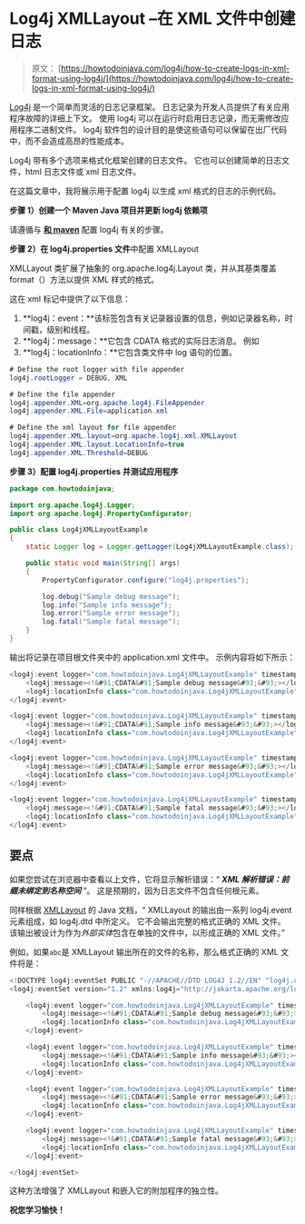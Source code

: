 # Log4j XMLLayout –在 XML 文件中创建日志

> 原文： [https://howtodoinjava.com/log4j/how-to-create-logs-in-xml-format-using-log4j/](https://howtodoinjava.com/log4j/how-to-create-logs-in-xml-format-using-log4j/)

[Log4j](//howtodoinjava.com/category/frameworks/log4j/ "log4j tutorials") 是一个简单而灵活的日志记录框架。 日志记录为开发人员提供了有关应用程序故障的详细上下文。 使用 log4j 可以在运行时启用日志记录，而无需修改应用程序二进制文件。 log4j 软件包的设计目的是使这些语句可以保留在出厂代码中，而不会造成高昂的性能成本。

Log4j 带有多个选项来格式化框架创建的日志文件。 它也可以创建简单的日志文件，html 日志文件或 xml 日志文件。

在这篇文章中，我将展示用于配置 log4j 以生成 xml 格式的日志的示例代码。

**步骤 1）创建一个 Maven Java 项目并更新 log4j 依赖项**

请遵循与 **[和 maven](//howtodoinjava.com/log4j/how-to-configure-log4j-using-maven/ "How to configure log4j using maven")** 配置 log4j 有关的步骤。

**步骤 2）在 log4j.properties 文件**中配置 XMLLayout

XMLLayout 类扩展了抽象的 org.apache.log4j.Layout 类，并从其基类覆盖 format（）方法以提供 XML 样式的格式。

这在 xml 标记中提供了以下信息：

1.  **log4j：event：**该标签包含有关记录器设置的信息，例如记录器名称，时间戳，级别和线程。
2.  **log4j：message：**它包含 CDATA 格式的实际日志消息。 例如
3.  **log4j：locationInfo：**它包含类文件中 log 语句的位置。

```java
# Define the root logger with file appender
log4j.rootLogger = DEBUG, XML

# Define the file appender
log4j.appender.XML=org.apache.log4j.FileAppender
log4j.appender.XML.File=application.xml

# Define the xml layout for file appender
log4j.appender.XML.layout=org.apache.log4j.xml.XMLLayout
log4j.appender.XML.layout.LocationInfo=true
log4j.appender.XML.Threshold=DEBUG

```

**步骤 3）配置 log4j.properties 并测试应用程序**

```java
package com.howtodoinjava;

import org.apache.log4j.Logger;
import org.apache.log4j.PropertyConfigurator;

public class Log4jXMLLayoutExample
{
	static Logger log = Logger.getLogger(Log4jXMLLayoutExample.class);

	public static void main(String[] args)
	{
		PropertyConfigurator.configure("log4j.properties");

		log.debug("Sample debug message");
		log.info("Sample info message");
		log.error("Sample error message");
		log.fatal("Sample fatal message");
	}
}

```

输出将记录在项目根文件夹中的 application.xml 文件中。 示例内容将如下所示：

```java
<log4j:event logger="com.howtodoinjava.Log4jXMLLayoutExample" timestamp="1368417841874" level="DEBUG" thread="main">
	<log4j:message><!&#91;CDATA&#91;Sample debug message&#93;&#93;></log4j:message>
	<log4j:locationInfo class="com.howtodoinjava.Log4jXMLLayoutExample" method="main" file="Log4jXMLLayoutExample.java" line="14"/>
</log4j:event>

<log4j:event logger="com.howtodoinjava.Log4jXMLLayoutExample" timestamp="1368417841893" level="INFO" thread="main">
	<log4j:message><!&#91;CDATA&#91;Sample info message&#93;&#93;></log4j:message>
	<log4j:locationInfo class="com.howtodoinjava.Log4jXMLLayoutExample" method="main" file="Log4jXMLLayoutExample.java" line="15"/>
</log4j:event>

<log4j:event logger="com.howtodoinjava.Log4jXMLLayoutExample" timestamp="1368417841893" level="ERROR" thread="main">
	<log4j:message><!&#91;CDATA&#91;Sample error message&#93;&#93;></log4j:message>
	<log4j:locationInfo class="com.howtodoinjava.Log4jXMLLayoutExample" method="main" file="Log4jXMLLayoutExample.java" line="16"/>
</log4j:event>

<log4j:event logger="com.howtodoinjava.Log4jXMLLayoutExample" timestamp="1368417841893" level="FATAL" thread="main">
	<log4j:message><!&#91;CDATA&#91;Sample fatal message&#93;&#93;></log4j:message>
	<log4j:locationInfo class="com.howtodoinjava.Log4jXMLLayoutExample" method="main" file="Log4jXMLLayoutExample.java" line="17"/>
</log4j:event>

```

## **要点**

如果您尝试在浏览器中查看以上文件，它将显示解析错误：“ ***XML 解析错误：前缀未绑定到名称空间*** ”。 这是预期的，因为日志文件不包含任何根元素。

同样根据 [XMLLayout](https://logging.apache.org/log4j/1.2/apidocs/org/apache/log4j/xml/XMLLayout.html "XMLLayout java document") 的 Java 文档，“ XMLLayout 的输出由一系列 log4j.event 元素组成，如 log4j.dtd 中所定义。 它不会输出完整的格式正确的 XML 文件。 该输出被设计为作为*外部实体*包含在单独的文件中，以形成正确的 XML 文件。”

例如，如果`abc`是 XMLLayout 输出所在的文件的名称，那么格式正确的 XML 文件将是：

```java
<!DOCTYPE log4j:eventSet PUBLIC "-//APACHE//DTD LOG4J 1.2//EN" "log4j.dtd" &#91;<!ENTITY data SYSTEM "abc">]>
<log4j:eventSet version="1.2" xmlns:log4j="http://jakarta.apache.org/log4j/">

	<log4j:event logger="com.howtodoinjava.Log4jXMLLayoutExample" timestamp="1368417841874" level="DEBUG" thread="main">
		<log4j:message><!&#91;CDATA&#91;Sample debug message&#93;&#93;></log4j:message>
		<log4j:locationInfo class="com.howtodoinjava.Log4jXMLLayoutExample" method="main" file="Log4jXMLLayoutExample.java" line="14"/>
	</log4j:event>

	<log4j:event logger="com.howtodoinjava.Log4jXMLLayoutExample" timestamp="1368417841893" level="INFO" thread="main">
		<log4j:message><!&#91;CDATA&#91;Sample info message&#93;&#93;></log4j:message>
		<log4j:locationInfo class="com.howtodoinjava.Log4jXMLLayoutExample" method="main" file="Log4jXMLLayoutExample.java" line="15"/>
	</log4j:event>

	<log4j:event logger="com.howtodoinjava.Log4jXMLLayoutExample" timestamp="1368417841893" level="ERROR" thread="main">
		<log4j:message><!&#91;CDATA&#91;Sample error message&#93;&#93;></log4j:message>
		<log4j:locationInfo class="com.howtodoinjava.Log4jXMLLayoutExample" method="main" file="Log4jXMLLayoutExample.java" line="16"/>
	</log4j:event>

	<log4j:event logger="com.howtodoinjava.Log4jXMLLayoutExample" timestamp="1368417841893" level="FATAL" thread="main">
		<log4j:message><!&#91;CDATA&#91;Sample fatal message&#93;&#93;></log4j:message>
		<log4j:locationInfo class="com.howtodoinjava.Log4jXMLLayoutExample" method="main" file="Log4jXMLLayoutExample.java" line="17"/>
	</log4j:event>

</log4j:eventSet>

```

这种方法增强了 XMLLayout 和嵌入它的附加程序的独立性。

**祝您学习愉快！**